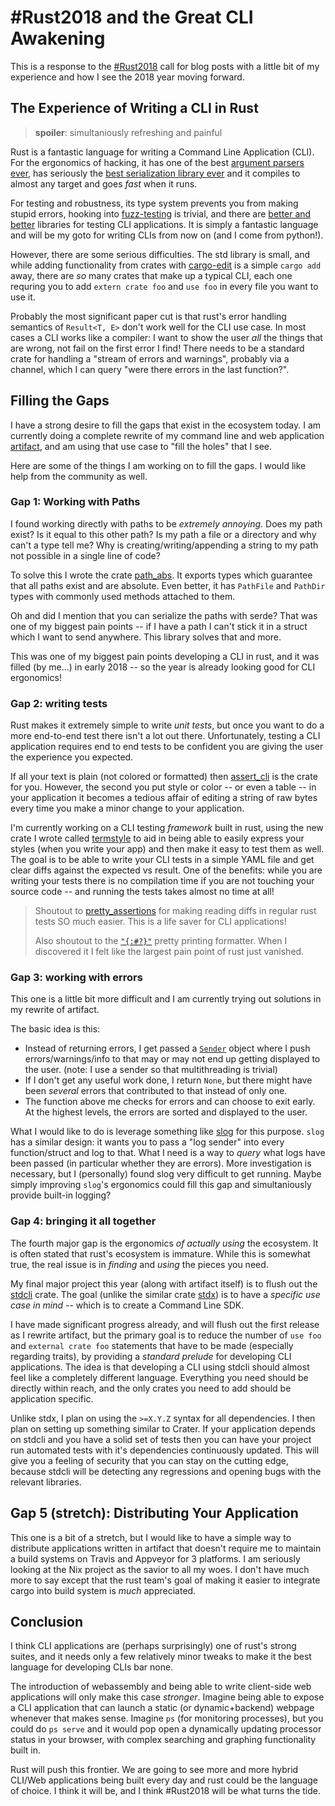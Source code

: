 # #Rust2018 and the Great CLI Awakening
This is a response to the [#Rust2018][rust2018] call for blog posts with a little bit of my
experience and how I see the 2018 year moving forward.


## The Experience of Writing a CLI in Rust
> **spoiler**: simultaniously refreshing and painful

Rust is a fantastic language for writing a Command Line Application (CLI). For the
ergonomics of hacking, it has one of the best [argument parsers
ever][structopt], has seriously the [best serialization library ever][serde]
and it compiles to almost any target and goes _fast_ when it runs.

For testing and robustness, its type system prevents you from making stupid
errors, hooking into [fuzz-testing][proptest] is trivial, and there are [better
and better][assert_cli] libraries for testing CLI applications. It is simply
a fantastic language and will be my goto for writing CLIs from now on (and I
come from python!).

However, there are some serious difficulties. The std library is small, and while
adding functionality from crates with [cargo-edit][cargo-edit] is a simple
`cargo add` away, there are *so* many crates that make up a typical CLI, each
one requring you to add `extern crate foo` and `use foo` in every file you want
to use it.

Probably the most significant paper cut is that rust's error handling semantics
of `Result<T, E>` don't work well for the CLI use case. In most cases a CLI
works like a compiler: I want to show the user _all_ the things that are wrong,
not fail on the first error I find! There needs to be a standard crate for
handling a "stream of errors and warnings", probably via a channel, which I can
query "were there errors in the last function?".


## Filling the Gaps
I have a strong desire to fill the gaps that exist in the ecosystem today. I am
currently doing a complete rewrite of my command line and web application
[artifact][artifact], and am using that use case to "fill the holes" that I see.

Here are some of the things I am working on to fill the gaps. I would like
help from the community as well.


### Gap 1: Working with Paths
I found working directly with paths to be *extremely annoying*. Does my path
exist? Is it equal to this other path? Is my path a file or a directory and why
can't a type tell me? Why is creating/writing/appending a string to my path not
possible in a single line of code?

To solve this I wrote the crate [path_abs][path_abs]. It exports types which
guarantee that all paths exist and are absolute. Even better, it has `PathFile`
and `PathDir` types with commonly used methods attached to them.

Oh and did I mention that you can serialize the paths with serde? That was
one of my biggest pain points -- if I have a path I can't stick it in a struct
which I want to send anywhere. This library solves that and more.

This was one of my biggest pain points developing a CLI in rust, and it was
filled (by me...) in early 2018 -- so the year is already looking good for
CLI ergonomics!


### Gap 2: writing tests
Rust makes it extremely simple to write _unit tests_, but once you want to
do a more end-to-end test there isn't a lot out there. Unfortunately, testing
a CLI application requires end to end tests to be confident you are giving
the user the experience you expected.

If all your text is plain (not colored or formatted) then
[assert_cli][assert_cli] is the crate for you. However, the second you put
style or color -- or even a table -- in your application it becomes a tedious
affair of editing a string of raw bytes every time you make a minor change to
your application.

I'm currently working on a CLI testing _framework_ built in rust, using the new
crate I wrote called [termstyle][termstyle] to aid in being able to easily
express your styles (when you write your app) and then make it easy to test
them as well. The goal is to be able to write your CLI tests in a simple YAML
file and get clear diffs against the expected vs result. One of the benefits:
while you are writing your tests there is no compilation time if you are not
touching your source code -- and running the tests takes almost no time at all!

> Shoutout to [pretty_assertions][pretty_assertions] for making reading diffs
> in regular rust tests SO much easier. This is a life saver for CLI
> applications!
>
> Also shoutout to the [`"{:#?}"`][pretty_print] pretty printing formatter.  When
> I discovered it I felt like the largest pain point of rust just vanished.


### Gap 3: working with errors
This one is a little bit more difficult and I am currently trying out solutions
in my rewrite of artifact.

The basic idea is this:
- Instead of returning errors, I get passed a [`Sender`][sync_sender] object
  where I push errors/warnings/info to that may or may not end up getting
  displayed to the user. (note: I use a sender so that multithreading is
  trivial)
- If I don't get any useful work done, I return `None`, but there might have
  been _several_ errors that contributed to that instead of only one.
- The function above me checks for errors and can choose to exit early.
  At the highest levels, the errors are sorted and displayed to the user.

What I would like to do is leverage something like [slog][slog] for this
purpose. `slog` has a similar design: it wants you to pass a "log sender"
into every function/struct and log to that. What I need is a way to *query*
what logs have been passed (in particular whether they are errors). More
investigation is necessary, but I (personally) found slog very difficult to get
running. Maybe simply improving `slog`'s ergonomics could fill this gap and
simultaniously provide built-in logging?


### Gap 4: bringing it all together
The fourth major gap is the ergonomics _of actually using_ the ecosystem. It is
often stated that rust's ecosystem is immature. While this is somewhat true,
the real issue is in _finding_ and _using_ the pieces you need.

My final major project this year (along with artifact itself) is to flush out
the [stdcli][stdcli] crate. The goal (unlike the similar crate [stdx][stdx]) is
to have a _specific use case in mind_ -- which is to create a Command Line SDK.

I have made significant progress already, and will flush out the first release
as I rewrite artifact, but the primary goal is to reduce the number of `use foo`
and `external crate foo` statements that have to be made (especially regarding
traits), by providing a _standard prelude_ for developing CLI applications. The
idea is that developing a CLI using stdcli should almost feel like a completely
different language. Everything you need should be directly within reach, and
the only crates you need to add should be application specific.

Unlike stdx, I plan on using the `>=X.Y.Z` syntax for all dependencies. I then
plan on setting up something similar to Crater. If your application depends on
stdcli and you have a solid set of tests then you can have your project run
automated tests with it's dependencies continuously updated. This will give
you a feeling of security that you can stay on the cutting edge, because stdcli
will be detecting any regressions and opening bugs with the relevant libraries.


## Gap 5 (stretch): Distributing Your Application
This one is a bit of a stretch, but I would like to have a simple way to
distribute applications written in artifact that doesn't require me to maintain
a build systems on Travis and Appveyor for 3 platforms. I am seriously looking
at the Nix project as the savior to all my woes. I don't have much more to say
except that the rust team's goal of making it easier to integrate cargo into
build system is _much_ appreciated.


## Conclusion
I think CLI applications are (perhaps surprisingly) one of rust's strong suites,
and it needs only a few relatively minor tweaks to make it the best language
for developing CLIs bar none.

The introduction of webassembly and being able to write client-side web
applications will only make this case *stronger*. Imagine being able to expose
a CLI application that can launch a static (or dynamic+backend) webpage
whenever that makes sense. Imagine `ps` (for monitoring processes), but you
could do `ps serve` and it would pop open a dynamically updating processor
status in your browser, with complex searching and graphing functionality built
in.

Rust will push this frontier. We are going to see more and more hybrid CLI/Web
applications being built every day and rust could be the language of choice. I
think it will be, and I think #Rust2018 will be what turns the tide.

[stdx]: https://github.com/brson/stdx
[structopt]: https://github.com/TeXitoi/structopt
[walkdir]: https://github.com/BurntSushi/walkdir
[std_prelude]: https://github.com/vitiral/std_prelude
[stdcli]: https://github.com/vitiral/stdcli
[termstyle]: https://github.com/vitiral/termstyle
[fern]: https://github.com/daboross/fern
[assert_cli]: https://github.com/killercup/assert_cli
[proptest]: https://github.com/AltSysrq/proptest
[cargo-edit]: https://github.com/killercup/cargo-edit
[artifact]: https://github.com/vitiral/artifact
[path_abs]: https://github.com/vitiral/path_abs
[serde]: https://github.com/serde-rs/serde
[rust2018]: https://blog.rust-lang.org/2018/01/03/new-years-rust-a-call-for-community-blogposts.html
[pretty_assertions]: https://github.com/colin-kiegel/rust-pretty-assertions
[sync_sender]: https://doc.rust-lang.org/std/sync/mpsc/struct.Sender.html
[slog]: https://github.com/slog-rs/slog
[pretty_print]: https://doc.rust-lang.org/std/fmt/#sign0

